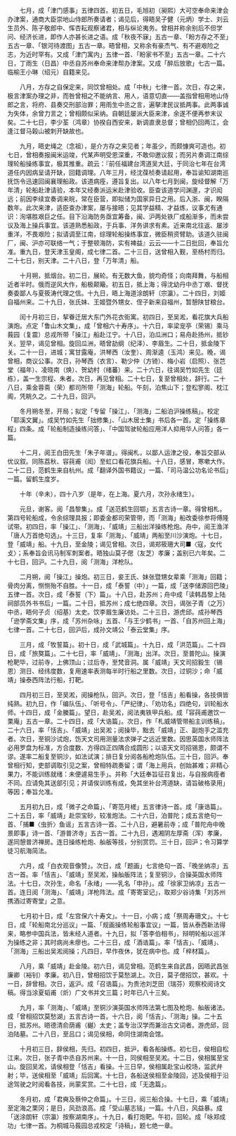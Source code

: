 <!-- { "loadSidebar": true } -->
　　七月，成「津门感事」五律四首。初五日，毛旭初（昶熙）大可空奉命来津会办津案，通商大臣崇地山侍郎所奏请者；谒见后，得晤吴子健（元炳）学士、刘云生员外、陈子敬郎中、恽杏耘观察诸君，相与纵论夷务。曾相并称余别后不但学问、经济长进，即作人亦甚长进之语。成「秋夜不寐」五古一章、「盼方存之不至」五古一章、「银河待渡图」五古一章。晤曾相，又称余有豪杰气、有不避艰险之志，为近时罕有。又成「津门寓内」五律一首、「盼家书不至」五古一章。二十六日，丁雨生（日昌）中丞自苏州奉命来津帮办津案。又成「醉后放歌」七古一篇。临榆王小琳（绍元）自籍来见。

　　八月，方存之自保定来，同饮曾相处。成「中秋」七律一首。次日，存之来，极言津案办理之非，而咎曾相之不能纳言、用人，语意切直——盖指曾相用地山侍郎之言，将府、县奏交刑部治罪；用雨生中丞之言，遍拏津民议抵两事。此两事诚为失体，余曾力言之；曾相颇似采纳。自朝廷屡派大臣来津，余遂不便再参末议矣。二十七日，李少荃（鸿章）协揆自西安来，新调直隶总督；曾相仍回两江，会逢江督马榖山被刺开缺故也。

　　九月，晤史绳之（念祖），是介方存之来见者；年虽少，而颇慷爽可造也。初七日，曾相奏报闽米运竣，代某声明受恩深重，不敢仰邀议叙；而另片奏调江南综理轮船操练事宜，极其推重。疏云：『前任福建台湾道吴大廷，于同治七年在台湾道任内因病呈请开缺，回籍调理。八年三月，经沈葆桢奏请起用，奉旨谕知湖南巡抚饬令迅速回闽襄理船政。该道病痊，遵旨复出。以八年七月到闽，旋经督解「万年清」轮船赴津请验，本年又经奏派运米赴津验收。臣查该道学问渊邃，才识闳远；前因李续宜奏调来皖，常在臣营，即拟储为国家异日之用。后入浙、闽，睽隔数年。此次来津，适臣查办津案，屡与接晤；见其学益精、才益炼，议事尤有通识：洵堪胜艰巨之任。目下沿海防务亟宜筹备，闽、沪两处铁厂成船渐多，而未尝议及海上操兵事宜。该道熟悉船政，于兵事、洋务讲求有素。近来南北往返、屡涉重洋，不畏艰险；拟请调至江南，综理轮船操练事宜，微臣稍资臂助。该道久驻闽厂，闽、沪亦可联络一气；于整顿海防，实有裨益』云云——十二日批回，奉旨允准。重九日，登天津玉皇阁，成七律二首。二十三日，送曾相入觐，至杨村而归。二十七日，别天津。二十八日，登「万年清」船。

　　十月朔，抵烟台。初二日，展轮。有无数大鱼，貌均奇怪；向南拜舞，与船相近者半时。俄而逆风大作，船极颠簸。初五日，抵上海；得沈幼丹中丞丁艰、督抚奏委鄙人与夏筱涛代理之信。十九日，晤上海道涂朗轩（宗瀛）。二十四日，刘姬自福州来。二十九日，张氏妹、王姬暨外甥女、侄子新来自福州，暂憩陕甘粮台。

　　闰十月初三日，挈眷迁居大东门外花衣街寓。初四日，至吴淞，看花旗大兵船演炮。点定「鲁山木文集」，成「曾相六十寿序」。十六日，率梁宠亭（荣锡）乘马莪园（复震）总戎所带「操江」船赴江宁。十八日，泊瓜洲口；易舟赴扬州，抵钞关。翌早，谒见曾相。旋回瓜洲，晤曾劼纲（纪泽）、李眉生。二十日，抵金陵下关。二十一日，进城；寓甘露庵，洪琴西（汝奎）、周渐逵（玉鸿）来见。晚，谒曾相，商议公事。次日，孙琴西（衣言）、勒少仲（方锜）、梅小岩（启照）、张芑堂（福年）、凌晓南（焕）、贺幼村（绪蕃）来。二十六日，往谒吴竹如先生（廷栋），盖一生宗程、朱者。次日，再见曾相。二十七日，复至曾相处，辞行。二十八日，乘金蓉斋（荣）都司所带「测海」轮船。午刻，泊焦山下；登松寥阁、枕江阁，凭眺久之。二十九日，回沪。

　　冬月朔冬至，开局；拟定「专留「操江」、「测海」二船泊沪操练稿」。校定「耶溪文翼」。成吴竹如先生「拙修集」、「山木居士集」书后各一首。定「操练章程」四条。成「轮船制造操练问答」、「中国驾驶轮船应用洋人抑用华人问答」各一篇。

　　十二月，阅王白田先生「朱子年谱」。得闽札，以鄙人运津之役，奉旨交部从优议叙。同陈荔秋、容莼甫（闳）至虹口看花旗兵船。十八日，感冒，寒嗽大作。二十二日，范鹤生来自杭州。成「翻译外国书籍议」一篇、「司马温公功名论书后」一篇。留鹤生度岁。

　　十年（辛未），四十八岁（是年，在上海。夏六月，次孙永绪生）。

　　元旦，谢客。阅「昌黎集」。成「送范鹤生回鄂」五言古诗一章。得曾相札，第四号轮船成，令余综理具报；即委金都司荣管带，而「测海」船改委徐参将傅隆试带。初四日，率「操江」、「测海」、「威靖」三船出洋操练枪炮。舟中，阅王渔洋「唐人万首绝句选」。十三日，复率「测海」、「威靖」两船至川沙演炮。十七日，登「威靖」船。十九日，至金陵；谒见曾相。次日，谒郑筱珊大司■〈寇，女代攴〉；系奉旨会讯马制军刺案者。晤独山莫子偲（友芝）孝廉；盖别已六年矣。二十七日，回沪。二十九日，阅「测海」洋枪队。

　　二月朔，阅「操江」操炮。初三日，妾王氏、妹张暨甥女辈乘「测海」回籍；骨肉分离，恻恻殆不自胜。十一日，成「泰誓（中）」一篇，成「送李储源回巴陵」五律一首。次日，成「泰誓（下）篇」。十八日，赴苏州；舟中成「读韩昌黎上陆祠部员外书书后」一篇。二十日，抵苏州；成七绝四章。次日，谒张子青（之万）中丞，晤何子贞（绍基）太史。饮李眉生廉访处。二十三日，游虎邱。成孙琴西「逊学斋文集」序，成「苏州杂咏」五首、「与王少鹤书」一首、「自苏州回上海」七律一首。二十七日，回沪后，成孙文靖公「泰云堂集」序。

　　三月，成「牧誓篇」。初十日，成「武城篇」。十九日，成「洪范篇」。二十四日，成「旅獒篇」。二十七日，率「威靖」、「测海」出洋。次日，至普陀山。操演枪靶毕，过前寺，上佛顶山；过后寺，至梵音洞。属「威靖」天文司招毅生（锡恩）测日、经纬度数，复用速率表测每半时行船之里数。次日，过铜沙；命「威靖」操泰西阵法行船，打靶。

　　四月初三日，至吴淞，阅操枪队，回沪。次日，登「恬吉」船看操，各技俱皆纯熟。初九日，作「编队伍」、「听号令」、「严纪律」、「劝功名」四绝句，训轮船水师。十四日，成「金縢篇」。望日，赴吴淞，阅法夷铁甲兵船。成「容莼甫邀饮一栗庵」五古一章。二十四日，成「大诰篇」。次日，作「札威靖管带船主训练稿」。二十六日，率「恬吉」、「威靖」出吴淞；阅操毕，黜去「威靖」正、副炮手之滥充者。次日，至铜沙试炮，饬天文司用测量法求弹子之远近里数。因思英国水师阵法必用罗盘为标准，方合度数、方得四正四隅合成圆形；以语天文司招锡恩，颇谓不谬。遂率二船复至铜沙，如法试演；排日复分阅各船枪炮队伍。三十日，回沪。奉曾相行知，吏部调取引见之案，曾相特疏奏留；谓「海上用兵，创始甚难；非精心果力，不能训练就绪：未便遽易生手」。并称「大廷奉旨征召复出，与自报病痊者不同。应请免其送部引见；并请俟训练有成，免其坐补台湾道缺，请旨破格录用」等因；奉旨允准。

　　五月初九日，成「微子之命篇」、「寄范月槎」五言律诗一首。成「康诰篇」。二十五日，率「威靖」赴崇宝砂，较准炮法。二十六日，泊普陀；成五言绝句一首、「捕■〈虫折〉鱼谣」五言古诗一首。二十八日，避暑前寺；成「普陀舟中晚景即事」诗一首、「游普济寺」五古一首。二十九日，遇湘阴左厚斋（浑）孝廉，遂同憩普济禅房。连日操练枪炮、舢舨等技，分别赏罚。三十日，回沪；令习算学徒习航海简法。

　　六月，成「白衣观音像赞」。次日，成「题画」七言绝句一首、「晚坐纳凉」五古一首。率「恬吉」、「威靖」至吴淞，操舢舨阵法；复至铜沙，合操英国水师阵法。十七日，次孙生，命名「永绪」——乳名「申孙」。成「徐家卫纳凉」五古一首。连日阅「测海」、「威靖」洋枪阵法。成「寄寄室记」，取郑少谷诗集「刘苏州携酒过寄寄堂」之意。

　　七月初十日，成「左宫保六十寿文」。十一日，小病；成「祭周寿珊文」。十七日，成「轮船南北分巡议」一篇、「规画操练轮船事宜议」一篇，皆从泰西新法得来，略参中国兵法，皆未经人道者。十九日，拟「答李伯相书」，辩明轮船以巡洋为操练之非；其时病尚未瘳也。二十三日，成「酒诰篇」。率「恬吉」、「威靖」、「测海」三船出吴淞阅操；凡四日，早作夜休，犹在病中也。成「梓材篇」。

　　八月，乘「威靖」赴金陵。初六日，谒见曾相。范鹤生来自武昌，因晤武昌张廉卿（裕钊）孝廉。初八日，曾相招饮于莫愁湖上。次日，莫子偲招饮，甚欢。十一日，辞曾相。次日，返沪。成「召诰篇」。为贵池刘芝田（瑞芬）观察校阅诗文稿。得当涂夏韬甫（炘）广文书并文三篇；时年已八十三矣。

　　九月，率「测海」、「威靖」至铜沙演英国水师阵法第七图及枪炮、舢舨诸法。成「曾相招饮莫愁湖」五言古诗一首。十六日，阅「恬吉」、「测海」操。二十五日，抵苏州。晤德清俞荫甫（樾）太史；盖专治汉学而兼治古文词者。游虎邱，回泊陆墓。二十八日，至吕口；谒见侯相，命同住湖南会馆。

　　十月初三日，辞侯相，先归。初四日，抵沪，看各船操练。初七日，侯相自松江来。次日，张子青中丞自苏州来。十一日，同侯相至吴淞。十二日，侯相属至宝山。旋回吴淞，请侯相登「恬吉」看操。十三日早，侯相属赴宝山校场，监武弁射；毕，送侯相至「威靖」后回寓。十七日，各船送侯相至金陵回，述及侯相于沿途驾驶之时阅看各技，尚蒙奖赏。二十七日，成「无逸篇」。

　　冬月初，成「君奭及蔡仲之命篇」。十三日，阅三船合操。十七日，乘「威靖」至定海之栗冈；是日，风劲浪高。成「受山墓志铭」一篇。十八日，风益暴。成「送涂朗轩（宗瀛）按察湖南序」。十九日，看打炮靶。午初，回轮。成「咏郑成功」七律一首。为桐城马莪园总戎校定「诗稿」，题七绝一章。

